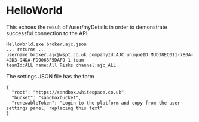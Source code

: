 # HelloWorld

This echoes the result of /user/myDetails in order to demonstrate successful connection to the API.
```
HelloWorld.exe broker.ajc.json
... returns ...
username:broker.ajc@wspt.co.uk companyId:AJC uniqueID:MUD38EC011-780A-42D3-94DA-FD9063F5DAF9 1 team
teamId:ALL name:All Risks channel:ajc_ALL
```

The settings JSON file has the form
```
{
  "root": "https://sandbox.whitespace.co.uk",
  "bucket": "sandboxbucket",
  "renewableToken": "Login to the platform and copy from the user settings panel, replacing this text"
}
```
